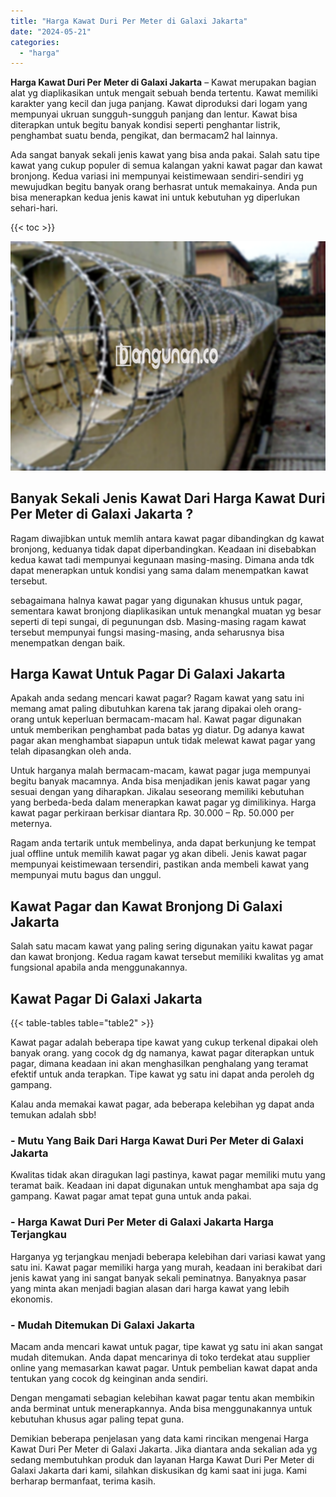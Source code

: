 ```yaml
---
title: "Harga Kawat Duri Per Meter di Galaxi Jakarta"
date: "2024-05-21"
categories: 
  - "harga"
---
```


**Harga Kawat Duri Per Meter di Galaxi Jakarta** – Kawat merupakan bagian alat yg diaplikasikan untuk mengait sebuah benda tertentu. Kawat memiliki karakter yang kecil dan juga panjang. Kawat diproduksi dari logam yang mempunyai ukruan sungguh-sungguh panjang dan lentur. Kawat bisa diterapkan untuk begitu banyak kondisi seperti penghantar listrik, penghambat suatu benda, pengikat, dan bermacam2 hal lainnya.

Ada sangat banyak sekali jenis kawat yang bisa anda pakai. Salah satu tipe kawat yang cukup populer di semua kalangan yakni kawat pagar dan kawat bronjong. Kedua variasi ini mempunyai keistimewaan sendiri-sendiri yg mewujudkan begitu banyak orang berhasrat untuk memakainya. Anda pun bisa menerapkan kedua jenis kawat ini untuk kebutuhan yg diperlukan sehari-hari.

{{< toc >}}

![Harga Kawat Duri Per Meter di Galaxi Jakarta](/images/jual-kawat-murah49.png)

## Banyak Sekali Jenis Kawat Dari Harga Kawat Duri Per Meter di Galaxi Jakarta ?

Ragam diwajibkan untuk memlih antara kawat pagar dibandingkan dg kawat bronjong, keduanya tidak dapat diperbandingkan. Keadaan ini disebabkan kedua kawat tadi mempunyai kegunaan masing-masing. Dimana anda tdk dapat menerapkan untuk kondisi yang sama dalam menempatkan kawat tersebut.

sebagaimana halnya kawat pagar yang digunakan khusus untuk pagar, sementara kawat bronjong diaplikasikan untuk menangkal muatan yg besar seperti di tepi sungai, di pegunungan dsb. Masing-masing ragam kawat tersebut mempunyai fungsi masing-masing, anda seharusnya bisa menempatkan dengan baik.

## Harga Kawat Untuk Pagar Di Galaxi Jakarta

Apakah anda sedang mencari kawat pagar? Ragam kawat yang satu ini memang amat paling dibutuhkan karena tak jarang dipakai oleh orang-orang untuk keperluan bermacam-macam hal. Kawat pagar digunakan untuk memberikan penghambat pada batas yg diatur. Dg adanya kawat pagar akan menghambat siapapun untuk tidak melewat kawat pagar yang telah dipasangkan oleh anda.

Untuk harganya malah bermacam-macam, kawat pagar juga mempunyai begitu banyak macamnya. Anda bisa menjadikan jenis kawat pagar yang sesuai dengan yang diharapkan. Jikalau seseorang memiliki kebutuhan yang berbeda-beda dalam menerapkan kawat pagar yg dimilikinya. Harga kawat pagar perkiraan berkisar diantara Rp. 30.000 – Rp. 50.000 per meternya.

Ragam anda tertarik untuk membelinya, anda dapat berkunjung ke tempat jual offline untuk memilih kawat pagar yg akan dibeli. Jenis kawat pagar mempunyai keistimewaan tersendiri, pastikan anda membeli kawat yang mempunyai mutu bagus dan unggul.

## Kawat Pagar dan Kawat Bronjong Di Galaxi Jakarta

Salah satu macam kawat yang paling sering digunakan yaitu kawat pagar dan kawat bronjong. Kedua ragam kawat tersebut memiliki kwalitas yg amat fungsional apabila anda menggunakannya.

## Kawat Pagar Di Galaxi Jakarta

{{< table-tables table="table2" >}}

Kawat pagar adalah beberapa tipe kawat yang cukup terkenal dipakai oleh banyak orang. yang cocok dg dg namanya, kawat pagar diterapkan untuk pagar, dimana keadaan ini akan menghasilkan penghalang yang teramat efektif untuk anda terapkan. Tipe kawat yg satu ini dapat anda peroleh dg gampang.

Kalau anda memakai kawat pagar, ada beberapa kelebihan yg dapat anda temukan adalah sbb!

### \- Mutu Yang Baik Dari Harga Kawat Duri Per Meter di Galaxi Jakarta

Kwalitas tidak akan diragukan lagi pastinya, kawat pagar memiliki mutu yang teramat baik. Keadaan ini dapat digunakan untuk menghambat apa saja dg gampang. Kawat pagar amat tepat guna untuk anda pakai.

### \- Harga Kawat Duri Per Meter di Galaxi Jakarta Harga Terjangkau

Harganya yg terjangkau menjadi beberapa kelebihan dari variasi kawat yang satu ini. Kawat pagar memiliki harga yang murah, keadaan ini berakibat dari jenis kawat yang ini sangat banyak sekali peminatnya. Banyaknya pasar yang minta akan menjadi bagian alasan dari harga kawat yang lebih ekonomis.

### \- Mudah Ditemukan Di Galaxi Jakarta

Macam anda mencari kawat untuk pagar, tipe kawat yg satu ini akan sangat mudah ditemukan. Anda dapat mencarinya di toko terdekat atau supplier online yang memasarkan kawat pagar. Untuk pembelian kawat dapat anda tentukan yang cocok dg keinginan anda sendiri.

Dengan mengamati sebagian kelebihan kawat pagar tentu akan membikin anda berminat untuk menerapkannya. Anda bisa menggunakannya untuk kebutuhan khusus agar paling tepat guna.

Demikian beberapa penjelasan yang data kami rincikan mengenai Harga Kawat Duri Per Meter di Galaxi Jakarta. Jika diantara anda sekalian ada yg sedang membutuhkan produk dan layanan Harga Kawat Duri Per Meter di Galaxi Jakarta dari kami, silahkan diskusikan dg kami saat ini juga. Kami berharap bermanfaat, terima kasih.
